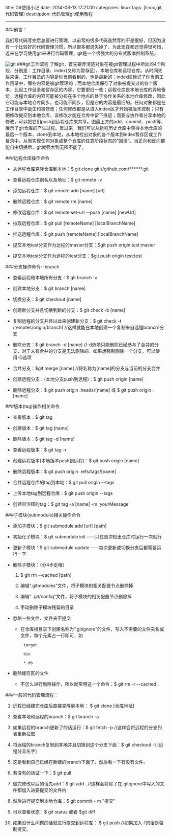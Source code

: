 title: Git使用小记
date: 2014-08-13 17:21:00
categories: linux
tags: [linux,git,代码管理]
desctiption: 代码管理git使用教程

---

###前言：

我们写代码写完后总要进行管理，以前写的很多代码虽然写的不是很好，但因为没有一个比较好的代码管理习惯，所以很多都遗失掉了，为此现在都还觉得很可惜，近来在学习使用git来进行代码管理，git是一个很强大的分布式版本控制系统。

![git]({{BASE_PATH}}/image/git流程.png)
###git工作流程
了解git，首先要弄清楚对象在被git管理过程中所处的4个阶段，分别是：工作目录、index(又称为暂存区)、本地仓库和远程仓库。<!--more-->从时间先后来讲，工作目录的内容是你当前看到的，也是最新的；index区标记了你当前工作目录中，哪些内容是被git管理的；而本地仓库保存了对象被提交过的各个版本，比起工作目录和暂存区的内容，它要更旧一些；远程仓库是本地仓库的异地备份，远程仓库的内容可能被分布在多个地点的处于协作关系的本地仓库修改，因此它可能与本地仓库同步，也可能不同步，但是它的内容是最旧的。任何对象都是在工作目录中诞生和被修改；任何修改都是从进入index区才开始被版本控制；只有把修改提交到本地仓库，该修改才能在仓库中留下痕迹；而要与协作者分享本地的修改，可以把它们push到远程仓库来共享。图最上方的add、commit、push等，展示了git仓库的产生过程。反过来，我们可以从远程历史仓库中获得本地仓库的最后一个版本，clone到本地，从本地检出对象的各个版本到index暂存区或工作目录中，从而实现任何对象或整个仓库的任意阶段状态的”回滚”。当正向和反向都能自由切换后，git就强大到无所不能了。

###远程仓库操作命令

* 从远程仓库克隆仓库到本地：$ git clone git://github.com/******.git

* 查看远程仓库别名以及地址：$ git remote -v

* 添加远程仓库：$ git remote add [name] [url]

* 删除远程仓库：$ git remote rm [name]

* 修改远程仓库：$ git remote set-url --push [name] [newUrl]

* 拉取远程仓库：$ git pull [remoteName] [localBranchName]

* 推送远程仓库：$ git push [remoteName] [localBranchName]

* 提交本地test分支作为远程的master分支：$git push origin test:master

* 提交本地test分支作为远程的test分支：$git push origin test:test


###分支操作命令--branch

* 查看远程和本地所有分支：$ git branch -a

* 创建本地分支：$ git branch [name]

* 切换分支：$ git checkout [name]

* 创建新分支并且切换到新的分支：$ git check -b [name]

* 复制远程的分支并且以此来创建新分支：$ git check -t /remotes/origin/branch1  //这样就能在本地创建一个复制来自远程branch1分支

* 删除分支：$ git branch -d [name]  //-d选项只能删除已经参与了合并的分支，对于未有合并的分支是无法删除的。如果想强制删除一个分支，可以使用-D选项

* 合并分支：$git merge [name]  //将名称为[name]的分支与当前的分支合并

* 创建远程分支：(本地分支push到远程)：$ git push origin [name]

* 删除远程分支：$ git push origin :heads/[name] 或 $ git push origin :[name]


###版本(tag)操作相关命令

* 查看版本：$ git tag

* 创建版本：$ git tag [name]

* 删除版本：$ git tag -d [name]

* 查看远程版本：$ git tag -r

* 创建远程版本(本地版本push到远程)：$ git push origin [name]

* 删除远程版本：$ git push origin :refs/tags/[name]

* 合并远程仓库的tag到本地：$ git pull origin --tags

* 上传本地tag到远程仓库：$ git push origin --tags

* 创建带注释的tag：$ git tag -a [name] -m 'yourMessage'

###子模块(submodule)相关操作命令

* 添加子模块：$ git submodule add [url] [path]

* 初始化子模块：$ git submodule init ----只在首次检出仓库时运行一次就行

* 更新子模块：$ git submodule update ----每次更新或切换分支后都需要运行一下

* 删除子模块：（分4步走哦）

    1. $ git rm --cached [path]

    2. 编辑“.gitmodules”文件，将子模块的相关配置节点删除掉

    3. 编辑“ .git/config”文件，将子模块的相关配置节点删除掉

    4. 手动删除子模块残留的目录

* 忽略一些文件、文件夹不提交

    * 在仓库根目录下创建名称为“.gitignore”的文件，写入不需要的文件夹名或文件，每个元素占一行即可，如

```shell
        target
        
        bin
        
        *.db
```

* 删除缓存区的文件

    * 不怎么进行删除操作，所以就常用这一个命令：$ git rm -r --cached .



###一般的代码管理流程：


1. 远程已经建完仓库后直接克隆到本地： $ git clone [仓库地址]

2. 查看本地和远程的branch：$ git branch -a

3. 如果远程的branch更新了的话运行：$ git fetch -p      //这样会将远程的分支列表重新拉取

4. 将远程的branch复制到本地并且切换到这个分支下面：$ git checkout -t [远程分支名字]

5. 这是看到自己已经在新建的branch下面了，然后看一下有没有文件。

6. 若没有的话试一下：$ git pull

7. 做完修改以后的话先add：$ git add .      //这样会将除了在.gitignore中写入的文件都加入进要提交的文件内

8. 然后进行提交到本地仓库：$ git commit - m "提交"

9. 可以查看状态：$ git status 或者 $git diff

10. 如果没什么问题的话就进行提交到远程库： $ git push     //如果加入-f的话是强制提交。

